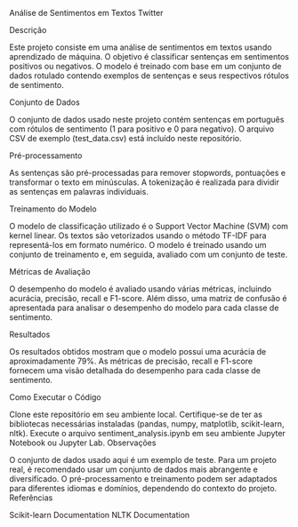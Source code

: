 Análise de Sentimentos em Textos Twitter
 
Descrição

Este projeto consiste em uma análise de sentimentos em textos usando aprendizado de máquina. O objetivo é classificar sentenças em sentimentos positivos ou negativos. O modelo é treinado com base em um conjunto de dados rotulado contendo exemplos de sentenças e seus respectivos rótulos de sentimento.

Conjunto de Dados

O conjunto de dados usado neste projeto contém sentenças em português com rótulos de sentimento (1 para positivo e 0 para negativo). O arquivo CSV de exemplo (test_data.csv) está incluído neste repositório.

Pré-processamento

As sentenças são pré-processadas para remover stopwords, pontuações e transformar o texto em minúsculas. A tokenização é realizada para dividir as sentenças em palavras individuais.

Treinamento do Modelo

O modelo de classificação utilizado é o Support Vector Machine (SVM) com kernel linear. Os textos são vetorizados usando o método TF-IDF para representá-los em formato numérico. O modelo é treinado usando um conjunto de treinamento e, em seguida, avaliado com um conjunto de teste.

Métricas de Avaliação

O desempenho do modelo é avaliado usando várias métricas, incluindo acurácia, precisão, recall e F1-score. Além disso, uma matriz de confusão é apresentada para analisar o desempenho do modelo para cada classe de sentimento.

Resultados

Os resultados obtidos mostram que o modelo possui uma acurácia de aproximadamente 79%. As métricas de precisão, recall e F1-score fornecem uma visão detalhada do desempenho para cada classe de sentimento.

Como Executar o Código

Clone este repositório em seu ambiente local.
Certifique-se de ter as bibliotecas necessárias instaladas (pandas, numpy, matplotlib, scikit-learn, nltk).
Execute o arquivo sentiment_analysis.ipynb em seu ambiente Jupyter Notebook ou Jupyter Lab.
Observações

O conjunto de dados usado aqui é um exemplo de teste. Para um projeto real, é recomendado usar um conjunto de dados mais abrangente e diversificado.
O pré-processamento e treinamento podem ser adaptados para diferentes idiomas e domínios, dependendo do contexto do projeto.
Referências

Scikit-learn Documentation
NLTK Documentation
